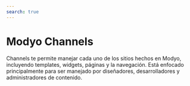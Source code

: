 ```yaml
---
search: true
---
```


# Modyo Channels

Channels te permite manejar cada uno de los sitios hechos en Modyo, incluyendo templates, widgets, páginas y la navegación. Está enfocado principalmente para ser manejado por diseñadores, desarrolladores y administradores de contenido.



